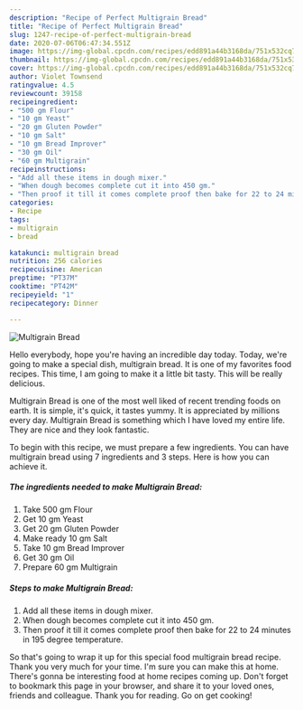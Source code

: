 ```yaml
---
description: "Recipe of Perfect Multigrain Bread"
title: "Recipe of Perfect Multigrain Bread"
slug: 1247-recipe-of-perfect-multigrain-bread
date: 2020-07-06T06:47:34.551Z
image: https://img-global.cpcdn.com/recipes/edd891a44b3168da/751x532cq70/multigrain-bread-recipe-main-photo.jpg
thumbnail: https://img-global.cpcdn.com/recipes/edd891a44b3168da/751x532cq70/multigrain-bread-recipe-main-photo.jpg
cover: https://img-global.cpcdn.com/recipes/edd891a44b3168da/751x532cq70/multigrain-bread-recipe-main-photo.jpg
author: Violet Townsend
ratingvalue: 4.5
reviewcount: 39158
recipeingredient:
- "500 gm Flour"
- "10 gm Yeast"
- "20 gm Gluten Powder"
- "10 gm Salt"
- "10 gm Bread Improver"
- "30 gm Oil"
- "60 gm Multigrain"
recipeinstructions:
- "Add all these items in dough mixer."
- "When dough becomes complete cut it into 450 gm."
- "Then proof it till it comes complete proof then bake for 22 to 24 minutes in 195 degree temperature."
categories:
- Recipe
tags:
- multigrain
- bread

katakunci: multigrain bread 
nutrition: 256 calories
recipecuisine: American
preptime: "PT37M"
cooktime: "PT42M"
recipeyield: "1"
recipecategory: Dinner

---
```



![Multigrain Bread](https://img-global.cpcdn.com/recipes/edd891a44b3168da/751x532cq70/multigrain-bread-recipe-main-photo.jpg)

Hello everybody, hope you're having an incredible day today. Today, we're going to make a special dish, multigrain bread. It is one of my favorites food recipes. This time, I am going to make it a little bit tasty. This will be really delicious.

Multigrain Bread is one of the most well liked of recent trending foods on earth. It is simple, it's quick, it tastes yummy. It is appreciated by millions every day. Multigrain Bread is something which I have loved my entire life. They are nice and they look fantastic.




To begin with this recipe, we must prepare a few ingredients. You can have multigrain bread using 7 ingredients and 3 steps. Here is how you can achieve it.

<!--inarticleads1-->

##### The ingredients needed to make Multigrain Bread:

1. Take 500 gm Flour
1. Get 10 gm Yeast
1. Get 20 gm Gluten Powder
1. Make ready 10 gm Salt
1. Take 10 gm Bread Improver
1. Get 30 gm Oil
1. Prepare 60 gm Multigrain




<!--inarticleads2-->

##### Steps to make Multigrain Bread:

1. Add all these items in dough mixer.
1. When dough becomes complete cut it into 450 gm.
1. Then proof it till it comes complete proof then bake for 22 to 24 minutes in 195 degree temperature.




So that's going to wrap it up for this special food multigrain bread recipe. Thank you very much for your time. I'm sure you can make this at home. There's gonna be interesting food at home recipes coming up. Don't forget to bookmark this page in your browser, and share it to your loved ones, friends and colleague. Thank you for reading. Go on get cooking!
